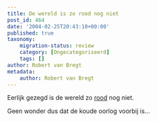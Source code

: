 ```yaml
---
title: De wereld is zo rood nog niet
post_id: 464
date: '2004-02-25T20:43:10+00:00'
published: true
taxonomy:
    migration-status: review
    category: [Ongecategoriseerd]
    tags: []
author: Robert van Bregt
metadata:
    author: Robert van Bregt
---
```

Eerlijk gezegd is de wereld zo [rood](http://world66.com/myworld66) nog niet.

Geen wonder dus dat de koude oorlog voorbij is…